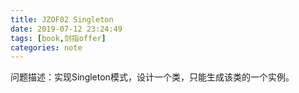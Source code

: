 ```yaml
---
title: JZOF02 Singleton
date: 2019-07-12 23:24:49
tags: [book,剑指offer]
categories: note
---
```


问题描述：实现Singleton模式，设计一个类，只能生成该类的一个实例。

